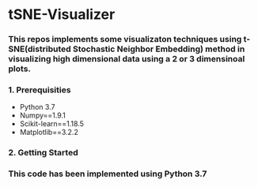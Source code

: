 # tSNE-Visualizer
### This repos implements some visualizaton techniques using t-SNE(distributed Stochastic Neighbor Embedding) method in visualizing high dimensional data using a 2 or 3 dimensinoal plots.

### 1. Prerequisities
- Python 3.7
- Numpy==1.9.1
- Scikit-learn==1.18.5
- Matplotlib==3.2.2
	
### 2. Getting Started


### This code has been implemented using Python 3.7
